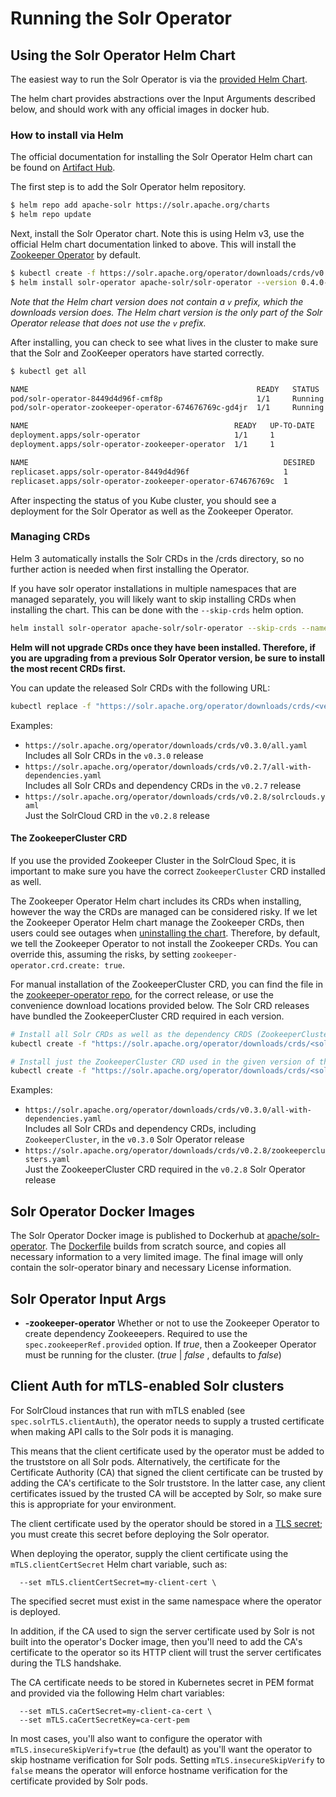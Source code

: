 # Running the Solr Operator

## Using the Solr Operator Helm Chart

The easiest way to run the Solr Operator is via the [provided Helm Chart](https://artifacthub.io/packages/helm/apache-solr/solr-operator).

The helm chart provides abstractions over the Input Arguments described below, and should work with any official images in docker hub.

### How to install via Helm

The official documentation for installing the Solr Operator Helm chart can be found on [Artifact Hub](https://artifacthub.io/packages/helm/apache-solr/solr-operator).

The first step is to add the Solr Operator helm repository.

```bash
$ helm repo add apache-solr https://solr.apache.org/charts
$ helm repo update
```

Next, install the Solr Operator chart. Note this is using Helm v3, use the official Helm chart documentation linked to above.
This will install the [Zookeeper Operator](https://github.com/pravega/zookeeper-operator) by default.

```bash
$ kubectl create -f https://solr.apache.org/operator/downloads/crds/v0.4.0-prerelease/all-with-dependencies.yaml
$ helm install solr-operator apache-solr/solr-operator --version 0.4.0-prerelease
```

_Note that the Helm chart version does not contain a `v` prefix, which the downloads version does. The Helm chart version is the only part of the Solr Operator release that does not use the `v` prefix._


After installing, you can check to see what lives in the cluster to make sure that the Solr and ZooKeeper operators have started correctly.
```bash
$ kubectl get all

NAME                                                   READY   STATUS             RESTARTS   AGE
pod/solr-operator-8449d4d96f-cmf8p                     1/1     Running            0          47h
pod/solr-operator-zookeeper-operator-674676769c-gd4jr  1/1     Running            0          49d

NAME                                              READY   UP-TO-DATE   AVAILABLE   AGE
deployment.apps/solr-operator                     1/1     1            1           49d
deployment.apps/solr-operator-zookeeper-operator  1/1     1            1           49d

NAME                                                         DESIRED   CURRENT   READY   AGE
replicaset.apps/solr-operator-8449d4d96f                     1         1         1       2d1h
replicaset.apps/solr-operator-zookeeper-operator-674676769c  1         1         1       49d
```

After inspecting the status of you Kube cluster, you should see a deployment for the Solr Operator as well as the Zookeeper Operator.

### Managing CRDs

Helm 3 automatically installs the Solr CRDs in the /crds directory, so no further action is needed when first installing the Operator.

If you have solr operator installations in multiple namespaces that are managed separately, you will likely want to skip installing CRDs when installing the chart.
This can be done with the `--skip-crds` helm option.

```bash
helm install solr-operator apache-solr/solr-operator --skip-crds --namespace solr
```

**Helm will not upgrade CRDs once they have been installed.
Therefore, if you are upgrading from a previous Solr Operator version, be sure to install the most recent CRDs first.**

You can update the released Solr CRDs with the following URL:
```bash
kubectl replace -f "https://solr.apache.org/operator/downloads/crds/<version>/<name>.yaml"
```

Examples:
- `https://solr.apache.org/operator/downloads/crds/v0.3.0/all.yaml`  
  Includes all Solr CRDs in the `v0.3.0` release
- `https://solr.apache.org/operator/downloads/crds/v0.2.7/all-with-dependencies.yaml`  
  Includes all Solr CRDs and dependency CRDs in the `v0.2.7` release
- `https://solr.apache.org/operator/downloads/crds/v0.2.8/solrclouds.yaml`  
  Just the SolrCloud CRD in the `v0.2.8` release

#### The ZookeeperCluster CRD

If you use the provided Zookeeper Cluster in the SolrCloud Spec, it is important to make sure you have the correct `ZookeeperCluster` CRD installed as well.

The Zookeeper Operator Helm chart includes its CRDs when installing, however the way the CRDs are managed can be considered risky.
If we let the Zookeeper Operator Helm chart manage the Zookeeper CRDs, then users could see outages when [uninstalling the chart](#uninstalling-the-chart).
Therefore, by default, we tell the Zookeeper Operator to not install the Zookeeper CRDs.
You can override this, assuming the risks, by setting `zookeeper-operator.crd.create: true`.

For manual installation of the ZookeeperCluster CRD, you can find the file in the [zookeeper-operator repo](https://github.com/pravega/zookeeper-operator/blob/master/deploy/crds/zookeeper.pravega.io_zookeeperclusters_crd.yaml), for the correct release,
or use the convenience download locations provided below.
The Solr CRD releases have bundled the ZookeeperCluster CRD required in each version.

```bash
# Install all Solr CRDs as well as the dependency CRDS (ZookeeperCluster) for the given version of the Solr Operator
kubectl create -f "https://solr.apache.org/operator/downloads/crds/<solr operator version>/all-with-dependencies.yaml"

# Install just the ZookeeperCluster CRD used in the given version of the Solr Operator
kubectl create -f "https://solr.apache.org/operator/downloads/crds/<solr operator version>/zookeeperclusters.yaml"
```

Examples:
- `https://solr.apache.org/operator/downloads/crds/v0.3.0/all-with-dependencies.yaml`  
  Includes all Solr CRDs and dependency CRDs, including `ZookeeperCluster`, in the `v0.3.0` Solr Operator release
- `https://solr.apache.org/operator/downloads/crds/v0.2.8/zookeeperclusters.yaml`  
  Just the ZookeeperCluster CRD required in the `v0.2.8` Solr Operator release

## Solr Operator Docker Images

The Solr Operator Docker image is published to Dockerhub at [apache/solr-operator](https://hub.docker.com/r/apache/solr-operator).
The [Dockerfile](/build/Dockerfile) builds from scratch source, and copies all necessary information to a very limited image.
The final image will only contain the solr-operator binary and necessary License information.

## Solr Operator Input Args

* **-zookeeper-operator** Whether or not to use the Zookeeper Operator to create dependency Zookeeepers.
                          Required to use the `spec.zookeeperRef.provided` option.
                          If _true_, then a Zookeeper Operator must be running for the cluster.
                          (_true_ | _false_ , defaults to _false_)
                        
## Client Auth for mTLS-enabled Solr clusters

For SolrCloud instances that run with mTLS enabled (see `spec.solrTLS.clientAuth`), the operator needs to supply a trusted certificate when making API calls to the Solr pods it is managing.

This means that the client certificate used by the operator must be added to the truststore on all Solr pods.
Alternatively, the certificate for the Certificate Authority (CA) that signed the client certificate can be trusted by adding the CA's certificate to the Solr truststore.
In the latter case, any client certificates issued by the trusted CA will be accepted by Solr, so make sure this is appropriate for your environment.

The client certificate used by the operator should be stored in a [TLS secret](https://kubernetes.io/docs/concepts/configuration/secret/#tls-secrets); you must create this secret before deploying the Solr operator.

When deploying the operator, supply the client certificate using the `mTLS.clientCertSecret` Helm chart variable, such as:
```
  --set mTLS.clientCertSecret=my-client-cert \
```
The specified secret must exist in the same namespace where the operator is deployed.

In addition, if the CA used to sign the server certificate used by Solr is not built into the operator's Docker image, 
then you'll need to add the CA's certificate to the operator so its HTTP client will trust the server certificates during the TLS handshake.

The CA certificate needs to be stored in Kubernetes secret in PEM format and provided via the following Helm chart variables:
```
  --set mTLS.caCertSecret=my-client-ca-cert \
  --set mTLS.caCertSecretKey=ca-cert-pem
```

In most cases, you'll also want to configure the operator with `mTLS.insecureSkipVerify=true` (the default) as you'll want the operator to skip hostname verification for Solr pods.
Setting `mTLS.insecureSkipVerify` to `false` means the operator will enforce hostname verification for the certificate provided by Solr pods.